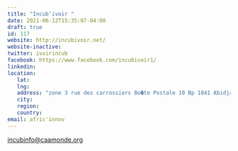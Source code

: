 ```yaml
---
title: "Incub’ivoir "
date: 2021-06-12T15:35:07-04:00
draft: true
id: 117
website: http://incubivoir.net/
website-inactive: 
twitter: ivoirincub
facebook: https://www.facebook.com/incubivoir1/
linkedin: 
location: 
   lat: 
   lng: 
   address: "zone 3 rue des carrossiers Bo�te Postale 10 Bp 1041 Abidjan 10"
   city: 
   region: 
   country: 
email: afric'innov
---
```

incubinfo@caamonde.org
